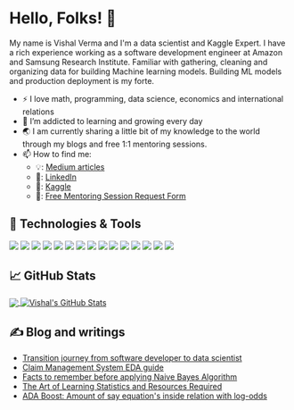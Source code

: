# Hello, Folks! 👋
My name is Vishal Verma and I'm a data scientist and Kaggle Expert. I have a rich experience working as a software development engineer at Amazon and Samsung Research Institute. Familiar with gathering, cleaning and organizing data for building Machine learning models. Building ML models and production deployment is my forte.

- :zap: I love math, programming, data science, economics and international relations
- 🌱 I’m addicted to learning and growing every day
- :earth_asia: I am currently sharing a little bit of my knowledge to the world through my blogs and free 1:1 mentoring sessions.
- 📫 How to find me: 
  - 💡: [Medium articles](https://medium.com/@vishalvermavv17)
  - 🏢: [LinkedIn](https://www.linkedin.com/in/vishalvermacse/)
  - 🧠: [Kaggle](https://www.kaggle.com/crashoverdrive)
  - 🤝: [Free Mentoring Session Request Form](https://forms.gle/dPSQr26GF5CkW36p7)

## 🔧 Technologies & Tools
![](https://img.shields.io/badge/OS-Linux-informational?style=flat&logo=linux&logoColor=white&color=2bbc8a)
![](https://img.shields.io/badge/Editor-IntelliJ_IDEA-informational?style=flat&logo=intellij-idea&logoColor=white&color=2bbc8a)
![](https://img.shields.io/badge/Editor-PyCharm-informational?style=flat&logo=pycharm&logoColor=white&color=2bbc8a)
![](https://img.shields.io/badge/Code-Python-informational?style=flat&logo=python&logoColor=white&color=2bbc8a)
![](https://img.shields.io/badge/Code-C++-informational?style=flat&logo=cplusplus&logoColor=white&color=2bbc8a)
![](https://img.shields.io/badge/Code-Java-informational?style=flat&logo=java&logoColor=white&color=2bbc8a)
![](https://img.shields.io/badge/Shell-Bash-informational?style=flat&logo=gnu-bash&logoColor=white&color=2bbc8a)
![](https://img.shields.io/badge/Tools-Scikit_Learn-informational?style=flat&logo=scikitlearn&logoColor=white&color=2bbc8a)
![](https://img.shields.io/badge/Tools-GIT-informational?style=flat&logo=git&logoColor=white&color=2bbc8a)
![](https://img.shields.io/badge/Tools-Flask-informational?style=flat&logo=flask&logoColor=white&color=2bbc8a)
![](https://img.shields.io/badge/Tools-Docker-informational?style=flat&logo=docker&logoColor=white&color=2bbc8a)
![](https://img.shields.io/badge/Cloud-Amazon_AWS-informational?style=flat&logo=amazonaws&logoColor=white&color=2bbc8a)
![](https://img.shields.io/badge/Cloud-Amazon_EC2-informational?style=flat&logo=amazonec2&logoColor=white&color=2bbc8a)
![](https://img.shields.io/badge/Cloud_DB-Amazon_DynamoDB-informational?style=flat&logo=amazondynamodb&logoColor=white&color=2bbc8a)
![](https://img.shields.io/badge/Cloud-Amazon_Sagemaker-informational?style=flat&logo=amazonsagemaker&logoColor=white&color=2bbc8a)

## &#x1f4c8; GitHub Stats

<a href="https://github.com/vishalvermavv17/vishalvermavv17">
  <img align="center" src="https://github-readme-stats.vercel.app/api/top-langs/?username=vishalvermavv17&hide=java,html,tex&title_color=ffffff&text_color=c9cacc&icon_color=2bbc8a&bg_color=1d1f21&langs_count=3" />
</a>
<a href="https://github.com/vishalvermavv17/vishalvermavv17">
  <img align="center" src="https://github-readme-stats.vercel.app/api?username=vishalvermavv17&show_icons=true&line_height=27&count_private=true&title_color=ffffff&text_color=c9cacc&icon_color=2bbc8a&bg_color=1d1f21" alt="Vishal's GitHub Stats" />
</a>

## &#x270d; Blog and writings

- [Transition journey from software developer to data scientist](https://vishalvermavv17.medium.com/software-engineer-to-data-scientist-tranisition-journey-2c7a3f8c30d9)
- [Claim Management System EDA guide](https://www.kaggle.com/code/crashoverdrive/cms-complete-eda-guide)
- [Facts to remember before applying Naive Bayes Algorithm](https://www.linkedin.com/posts/vishalvermacse_datascience-classification-probability-activity-6926788923079688192-S-1j?utm_source=linkedin_share&utm_medium=member_desktop_web)
- [The Art of Learning Statistics and Resources Required](https://vishalvermavv17.medium.com/statistics-resource-guide-bdd083e1e8a8)
- [ADA Boost: Amount of say equation's inside relation with log-odds](https://www.linkedin.com/posts/vishalvermacse_machinelearning-datascience-boosting-activity-6950260027093856256-ifyG?utm_source=linkedin_share&utm_medium=member_desktop_web)
  

